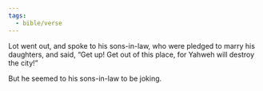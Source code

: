 ```yaml
---
tags:
  - bible/verse
---
```

Lot went out, and spoke to his sons-in-law, who were pledged to marry his daughters, and said, “Get up! Get out of this place, for Yahweh will destroy the city!”

But he seemed to his sons-in-law to be joking.